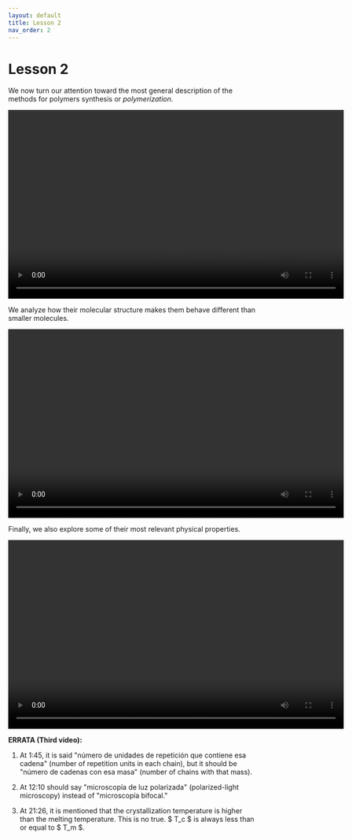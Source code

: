 ```yaml
---
layout: default
title: Lesson 2
nav_order: 2
---
```


# [](#header-1)Lesson 2

We now turn our attention toward the most general description of the methods
for polymers synthesis or *polymerization*.

<video width="683" height="384" controls>
  <source src="../assets/images/lesson2-1.webm" type="video/webm">
</video>

<br/>

We analyze how their molecular structure makes them behave different than
smaller molecules.

<video width="683" height="384" controls>
  <source src="../assets/images/lesson2-2a.webm" type="video/webm">
</video>

<br/>

Finally, we also explore some of their most relevant physical properties.

<video width="683" height="384" controls>
  <source src="../assets/images/lesson2-2b.webm" type="video/webm">
</video>

<br/>

**ERRATA (Third video):**

 1. At 1:45, it is said "número de unidades de repetición que contiene esa
    cadena" (number of repetition units in each chain), but it should be
    "número de cadenas con esa masa" (number of chains with that mass).

 2. At 12:10 should say "microscopía de luz polarizada" (polarized-light
    microscopy) instead of "microscopía bifocal."

 3. At 21:26, it is mentioned that the crystallization temperature is higher
    than the melting temperature. This is no true. $ T_c $ is always less than
    or equal to $ T_m $.
